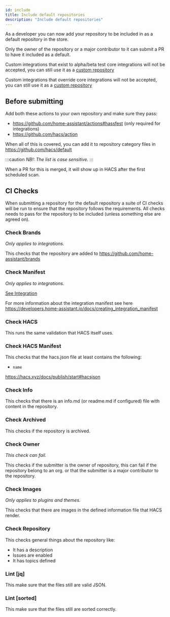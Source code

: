 ```yaml
---
id: include
title: Include default repositories
description: "Include default repositories"
---
```


As a developer you can now add your repository to be included in as a default repository in the store.

Only the owner of the repository or a major contributor to it can submit a PR to have it included as a default.

Custom integrations that exist to alpha/beta test core integrations will not be accepted, you can still use it as a [custom repository](/docs/faq/custom_repositories)

Custom integrations that override core integrations will not be accepted, you can still use it as a [custom repository](/docs/faq/custom_repositories)

## Before submitting

Add both these actions to your own repository and make sure they pass:

- https://github.com/home-assistant/actions#hassfest (only required for integrations)
- https://github.com/hacs/action

When all of this is covered, you can add it to repository category files in https://github.com/hacs/default

:::caution
_NB!: The list is case sensitive._
:::

When a PR for this is merged, it will show up in HACS after the first scheduled scan.

## CI Checks

When submitting a repository for the default repository a suite of CI checks will be run to ensure that the repository follows the requirements.
All checks needs to pass for the repository to be included (unless something else are agreed on).


### Check Brands

_Only applies to integrations._

This checks that the repository are added to https://github.com/home-assistant/brands

### Check Manifest

_Only applies to integrations._

[See Integration](integration.md#manifestjson)

For more information about the integration manifest see here https://developers.home-assistant.io/docs/creating_integration_manifest

### Check HACS

This runs the same validation that HACS itself uses.

### Check HACS Manifest

This checks that the hacs.json file at least contains the following:

- `name`

https://hacs.xyz/docs/publish/start#hacsjson

### Check Info

This checks that there is an info.md (or readme.md if configured) file with content in the repository.

### Check Archived

This checks if the repository is archived.

### Check Owner

_This check can fail._

This checks if the submitter is the owner of repository, this can fail if the repository belong to an org. or that the submitter is a major contributor to the repository.

### Check Images

_Only applies to plugins and themes._

This checks that there are images in the defined information file that HACS render.

### Check Repository

This checks general things about the repository like:

- It has a description
- Issues are enabled
- It has topics defined

### Lint [jq]

This make sure that the files still are valid JSON.

### Lint [sorted]

This make sure that the files still are sorted correctly.
